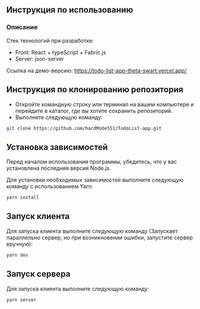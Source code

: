 ## Инструкция по использованию

### Описание

Стек технологий при разработке:
- Front: React + typeScript + Fabric.js
- Server: json-server

Ссылка на демо-версию: https://todo-list-app-theta-swart.vercel.app/

## Инструкция по клонированию репозитория

- Откройте командную строку или терминал на вашем компьютере и перейдите в каталог, где вы хотите сохранить репозиторий.
- Выполните следующую команду:

```sh
git clone https://github.com/hardMode551/TodoList-app.git
```

## Установка зависимостей

Перед началом использования программы, убедитесь, что у вас установлена последняя версия Node.js.

Для установки необходимых зависимостей выполните следующую команду с использованием Yarn:

```sh
yarn install
```

## Запуск клиента

Для запуска клиента выполните следующую команду (Запускает параллельно сервер, но при возникновении ошибки, запустите сервер вручную):

```sh
yarn dev
```

## Запуск сервера

Для запуска клиента выполните следующую команду:

```sh
yarn server
```